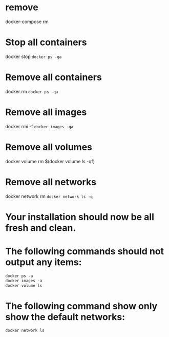 # remove
docker-compose rm

# Stop all containers
docker stop `docker ps -qa`

# Remove all containers
docker rm `docker ps -qa`

# Remove all images
docker rmi -f `docker images -qa `

# Remove all volumes
docker volume rm $(docker volume ls -qf)

# Remove all networks
docker network rm `docker network ls -q`

# Your installation should now be all fresh and clean.

# The following commands should not output any items:
```md
docker ps -a
docker images -a 
docker volume ls
```
# The following command show only show the default networks:
```
docker network ls
```